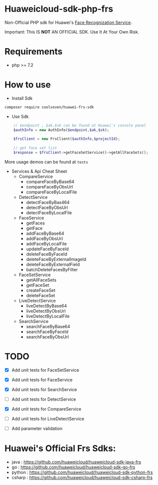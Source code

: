 # Huaweicloud-sdk-php-frs
Non-Official PHP sdk for Huawei's [Face Recognization Service](https://www.huaweicloud.com/product/face.html).

Important: This IS **NOT** AN OFFICIAL SDK. Use It At Your Own Risk.

# Requirements
- php >= 7.2 

# How to use
- Install Sdk
```bash
composer require coolseven/huawei-frs-sdk
```

- Use Sdk
```php
    // $endpoint , $ak,$sk can be found at Huawei's console panel
    $authInfo = new AuthInfo($endpoint,$ak,$sk);
    
    $frsClient = new FrsClient($authInfo,$projectId);
    
    // get face set list
    $response = $frsClient->getFaceSetService()->getAllFaceSets();
```

More usage demos can be found at `tests`

- Services & Api Cheat Sheet
  - CompareService
    - compareFaceByBase64
    - compareFaceByObsUrl
    - compareFaceByLocalFile
  - DetectService
    - detectFaceByBas464
    - detectFaceByObsUrl
    - detectFaceByLocalFile
  - FaceService
    - getFaces
    - getFace
    - addFaceByBase64
    - addFaceByObsUrl
    - addFaceByLocalFile
    - updateFaceByFaceId
    - deleteFaceByFaceId
    - deleteFaceByExternalImageId
    - deleteFaceByExternalField
    - batchDeleteFacesByFilter
  - FaceSetService
    - getAllFaceSets
    - getFaceSet
    - createFaceSet
    - deleteFaceSet
  - LiveDetectService
    - liveDetectByBase64
    - liveDetectByObsUrl
    - liveDetectByLocalFile
  - SearchService
    - searchFaceByBase64
    - searchFaceByFaceId
    - searchFaceByObsUrl




# TODO

- [x] Add unit tests for FaceSetService
- [x] Add unit tests for FaceService
- [x] Add unit tests for SearchService
- [ ] Add unit tests for DetectService
- [x] Add unit tests for CompareService
- [ ] Add unit tests for LiveDetectService
- [ ] Add parameter validation



# Huawei's Official Frs Sdks:
- java : https://github.com/huaweicloud/huaweicloud-sdk-java-frs 
- go : https://github.com/huaweicloud/huaweicloud-sdk-go-frs
- python : https://github.com/huaweicloud/huaweicloud-sdk-python-frs
- csharp : https://github.com/huaweicloud/huaweicloud-sdk-csharp-frs
